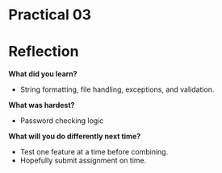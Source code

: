 # Practical 03
# Reflection

**What did you learn?**  
- String formatting, file handling, exceptions, and validation.

**What was hardest?**  
- Password checking logic

**What will you do differently next time?**  
- Test one feature at a time before combining.
- Hopefully submit assignment on time.
